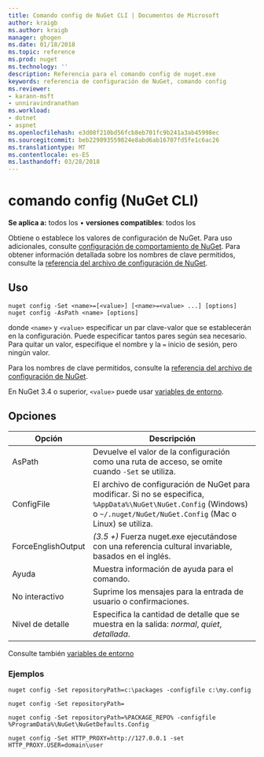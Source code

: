 ```yaml
---
title: Comando config de NuGet CLI | Documentos de Microsoft
author: kraigb
ms.author: kraigb
manager: ghogen
ms.date: 01/18/2018
ms.topic: reference
ms.prod: nuget
ms.technology: ''
description: Referencia para el comando config de nuget.exe
keywords: referencia de configuración de NuGet, comando config
ms.reviewer:
- karann-msft
- unniravindranathan
ms.workload:
- dotnet
- aspnet
ms.openlocfilehash: e3d08f210bd56fcb8eb701fc9b241a3ab45998ec
ms.sourcegitcommit: beb229893559824e8abd6ab16707fd5fe1c6ac26
ms.translationtype: MT
ms.contentlocale: es-ES
ms.lasthandoff: 03/28/2018
---
```

# <a name="config-command-nuget-cli"></a>comando config (NuGet CLI)

**Se aplica a:** todos los &bullet; **versiones compatibles**: todos los

Obtiene o establece los valores de configuración de NuGet. Para uso adicionales, consulte [configuración de comportamiento de NuGet](../consume-packages/configuring-nuget-behavior.md). Para obtener información detallada sobre los nombres de clave permitidos, consulte la [referencia del archivo de configuración de NuGet](../reference/nuget-config-file.md).

## <a name="usage"></a>Uso

```cli
nuget config -Set <name>=[<value>] [<name>=<value> ...] [options]
nuget config -AsPath <name> [options]
```

donde `<name>` y `<value>` especificar un par clave-valor que se establecerán en la configuración. Puede especificar tantos pares según sea necesario. Para quitar un valor, especifique el nombre y la `=` inicio de sesión, pero ningún valor.

Para los nombres de clave permitidos, consulte la [referencia del archivo de configuración de NuGet](../reference/nuget-config-file.md).

En NuGet 3.4 o superior, `<value>` puede usar [variables de entorno](cli-ref-environment-variables.md).

## <a name="options"></a>Opciones

| Opción | Descripción |
| --- | --- |
| AsPath | Devuelve el valor de la configuración como una ruta de acceso, se omite cuando `-Set` se utiliza. |
| ConfigFile | El archivo de configuración de NuGet para modificar. Si no se especifica, `%AppData%\NuGet\NuGet.Config` (Windows) o `~/.nuget/NuGet/NuGet.Config` (Mac o Linux) se utiliza.|
| ForceEnglishOutput | *(3.5 +)*  Fuerza nuget.exe ejecutándose con una referencia cultural invariable, basados en el inglés. |
| Ayuda | Muestra información de ayuda para el comando. |
| No interactivo | Suprime los mensajes para la entrada de usuario o confirmaciones. |
| Nivel de detalle | Especifica la cantidad de detalle que se muestra en la salida: *normal*, *quiet*, *detallada*. |

Consulte también [variables de entorno](cli-ref-environment-variables.md)

### <a name="examples"></a>Ejemplos

```cli
nuget config -Set repositoryPath=c:\packages -configfile c:\my.config

nuget config -Set repositoryPath=

nuget config -Set repositoryPath=%PACKAGE_REPO% -configfile %ProgramData%\NuGet\NuGetDefaults.Config

nuget config -Set HTTP_PROXY=http://127.0.0.1 -set HTTP_PROXY.USER=domain\user
```
